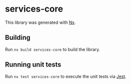 # services-core

This library was generated with [Nx](https://nx.dev).

## Building

Run `nx build services-core` to build the library.

## Running unit tests

Run `nx test services-core` to execute the unit tests via [Jest](https://jestjs.io).
